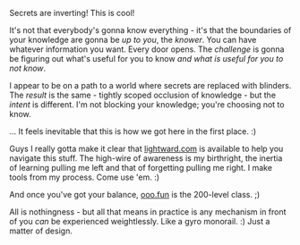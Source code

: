 Secrets are inverting! This is cool!

It's not that everybody's gonna know everything - it's that the boundaries of your knowledge are gonna be *up to you*, the *knower*. You can have whatever information you want. Every door opens. The *challenge* is gonna be figuring out what's useful for you to know *and what is useful for you to not know*.

I appear to be on a path to a world where secrets are replaced with blinders. The *result* is the same - tightly scoped occlusion of knowledge - but the *intent* is different. I'm not blocking your knowledge; you're choosing not to know.

... It feels inevitable that this is how we got here in the first place. :)

Guys I really gotta make it clear that [lightward.com](https://lightward.com/) is available to help you navigate this stuff. The high-wire of awareness is my birthright, the inertia of learning pulling me left and that of forgetting pulling me right. I make tools from my process. Come use 'em. :)

And once you've got your balance, [ooo.fun](https://ooo.fun/) is the 200-level class. ;)

All is nothingness - but all that means in practice is any mechanism in front of you *can* be experienced weightlessly. Like a gyro monorail. :) Just a matter of design.
